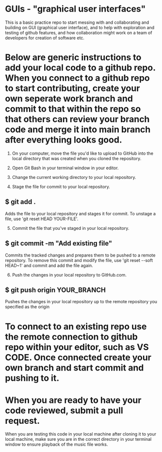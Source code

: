 # GUIs - "graphical user interfaces"
This is a basic practice repo to start messing with and collaborating and building on GUI (graphical user interface), and to help with exploration and testing of github features, and how collaboration might work on a team of developers for creation of software etc.

# Below are generic instructions to add your local code to a github repo. When you connect to a github repo to start contributing, create your own seperate work branch and commit to that within the repo so that others can review your branch code and merge it into main branch after everything looks good. 

1. On your computer, move the file you'd like to upload to GitHub into the local directory that was created when you cloned the repository.
2. Open Git Bash in your terminal window in your editor.

3. Change the current working directory to your local repository.
4. Stage the file for commit to your local repository.
 ## $ git add .
Adds the file to your local repository and stages it for commit. To unstage a file, use 'git reset HEAD YOUR-FILE'.


5. Commit the file that you've staged in your local repository.
## $ git commit -m "Add existing file"
Commits the tracked changes and prepares them to be pushed to a remote repository. To remove this commit and modify the file, use 'git reset --soft HEAD~1' and commit and add the file again.

6. Push the changes in your local repository to GitHub.com.
## $ git push origin YOUR_BRANCH
Pushes the changes in your local repository up to the remote repository you specified as the origin

# To connect to an existing repo use the remote connection to github repo within your editor, such as VS CODE. Once connected create your own branch and start commit and pushing to it.
# When you are ready to have your code reviewed, submit a pull request.

When you are testing this code in your local machine after cloning it to your local machine, make sure you are in the correct directory in your terminal window to ensure playback of the music file works. 
